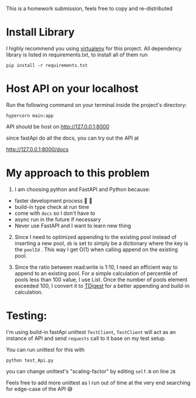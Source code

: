 This is a homework submission, feels free to copy and re-distributed

# Install Library
I highly recommend you using [virtualenv](https://pypi.org/project/virtualenv/) for this project.
All dependency library is listed in requirements.txt, to install all of them run

`pip install -r requirements.txt`

# Host API on your localhost
Run the following command on your terminal inside the project's directory:

`hypercorn main:app`

API should be host on http://127.0.0.1:8000

since fastApi do all the docs, you can try out the API at 

http://127.0.0.1:8000/docs

# My approach to this problem
1. I am choosing python and FastAPI and Python because:
- faster development process :rocket: :full_moon_with_face:
- build-in type check at run time 
- come with `docs` so I don't have to 
- async run in the future if necessary
- Never use FastAPI and I want to learn new thing

2. Since I need to optimized appending to the existing pool instead of inserting a new pool, `db` is set to simply be a dictionary where the key is the `poolId`
. This way I get O(1) when calling append on the existing pool.

3. Since the ratio between read:write is 1:10, I need an efficient way to append to an existing pool. For a simple calculation of percentile of pools less than 100 value, I use List.
Once the number of pools element exceeded 100, I convert it to [TDigest](https://github.com/CamDavidsonPilon/tdigest) for a better appending and build-in calculation.

# Testing:
I'm using build-in fastApi unittest `TestClient`, `TestClient` will act as an instance of API and send `requests` call to it base on my test setup.

You can run unittest for this with

```python test_Api.py```

you can change unittest's "scaling-factor" by editing `self.N` on line `28`

Feels free to add more unittest as I run out of time at the very end searching for edge-case of the API :sweat_smile:
